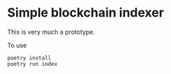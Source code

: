 # Simple blockchain indexer

This is very much a prototype.

To use
```
poetry install
poetry run index
```

